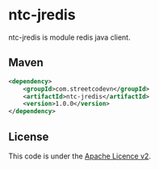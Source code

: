# ntc-jredis
ntc-jredis is module redis java client.  

## Maven
```Xml
<dependency>
    <groupId>com.streetcodevn</groupId>
    <artifactId>ntc-jredis</artifactId>
    <version>1.0.0</version>
</dependency>
```

## License
This code is under the [Apache Licence v2](https://www.apache.org/licenses/LICENSE-2.0).  
